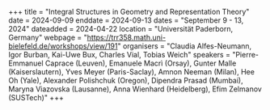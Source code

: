 +++
title = "Integral Structures in Geometry and Representation Theory"
date = 2024-09-09
enddate = 2024-09-13
dates = "September 9 - 13, 2024"
dateadded = 2024-04-22
location = "Universität Paderborn, Germany"
webpage = "https://trr358.math.uni-bielefeld.de/workshops/view/191"
organisers = "Claudia Alfes-Neumann, Igor Burban, Kai-Uwe Bux, Charles Vial, Tobias Weich"
speakers = "Pierre-Emmanuel Caprace (Leuven), Emanuele Macrì (Orsay), Gunter Malle (Kaiserslautern), Yves Meyer (Paris-Saclay), Amnon Neeman (Milan), Hee Oh (Yale), Alexander Polishchuk (Oregon), Dipendra Prasad (Mumbai), Maryna Viazovska (Lausanne), Anna Wienhard (Heidelberg), Efim Zelmanov (SUSTech)"
+++
